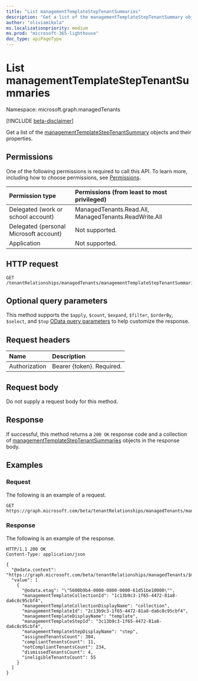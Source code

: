```yaml
---
title: "List managementTemplateStepTenantSummaries"
description: "Get a list of the managementTemplateStepTenantSummary objects and their properties."
author: "oliviamikola"
ms.localizationpriority: medium
ms.prod: "microsoft-365-lighthouse"
doc_type: apiPageType
---
```


# List managementTemplateStepTenantSummaries
Namespace: microsoft.graph.managedTenants

[!INCLUDE [beta-disclaimer](../../includes/beta-disclaimer.md)]

Get a list of the [managementTemplateStepTenantSummary](../resources/managedtenants-managementtemplatesteptenantsummary.md) objects and their properties.

## Permissions
One of the following permissions is required to call this API. To learn more, including how to choose permissions, see [Permissions](/graph/permissions-reference).

|Permission type|Permissions (from least to most privileged)|
|:---|:---|
|Delegated (work or school account)|ManagedTenants.Read.All, ManagedTenants.ReadWrite.All|
|Delegated (personal Microsoft account)|Not supported.|
|Application|Not supported.|

## HTTP request

<!-- {
  "blockType": "ignored"
}
-->
``` http
GET /tenantRelationships/managedTenants/managementTemplateStepTenantSummaries
```

## Optional query parameters
This method supports the `$apply`, `$count`, `$expand`, `$filter`, `$orderBy`, `$select`, and `$top` [OData query parameters](/graph/query-parameters) to help customize the response.

## Request headers
|Name|Description|
|:---|:---|
|Authorization|Bearer {token}. Required.|

## Request body
Do not supply a request body for this method.

## Response

If successful, this method returns a `200 OK` response code and a collection of [managementTemplateStepTenantSummaries](../resources/managedtenants-managementtemplatesteptenantsummary.md) objects in the response body.

## Examples

### Request

The following is an example of a request.

``` http
GET https://graph.microsoft.com/beta/tenantRelationships/managedTenants/managementTemplateStepTenantSummaries
```

### Response

The following is an example of the response.

<!-- {
  "blockType": "response",
  "truncated": true,
  "@odata.type": "Collection(microsoft.graph.managedTenants.managementTemplateStepTenantSummaries)"
}
-->
``` http
HTTP/1.1 200 OK
Content-Type: application/json

{
  "@odata.context": "https://graph.microsoft.com/beta/tenantRelationships/managedTenants/$metadata#managementTemplateStepTenantSummary",
  "value": [
    {
      "@odata.etag": "\"5600b9b4-0000-0800-0000-61d51be10000\"",
      "managementTemplateCollectionId": "1c13b9c3-1f65-4472-81a8-da6c8c95cbf4",
      "managementTemplateCollectionDisplayName": "collection",
      "managementTemplateId": "2c13b9c3-1f65-4472-81a8-da6c8c95cbf4",
      "managementTemplateDisplayName": "template",
      "managementTemplateStepId": "3c13b9c3-1f65-4472-81a8-da6c8c95cbf4",
      "managementTemplateStepDisplayName": "step",
      "assignedTenantsCount": 304,
      "compliantTenantsCount": 11,
      "notCompliantTenantsCount": 234,
      "dismissedTenantsCount": 4,
      "ineligibleTenantsCount": 55
    }
  ]
}
```
